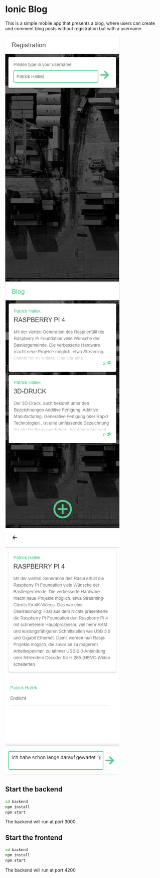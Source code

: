 # Ionic Blog

This is a simple mobile app that presents a blog, where users can create and comment blog posts without registration but with a username.

![Set Username](https://raw.githubusercontent.com/PatrickHallek/ionic-blog/master/frontend/src/assets/images/screenshot-set-username.PNG)
![Home](https://raw.githubusercontent.com/PatrickHallek/ionic-blog/master/frontend/src/assets/images/screenshot-blog-posts.PNG)
![Comment Section](https://raw.githubusercontent.com/PatrickHallek/ionic-blog/master/frontend/src/assets/images/screenshot-blog-post-comment.PNG)

## Start the backend

```cmd
cd backend
npm install
npm start
```

The backend will run at port 3000

## Start the frontend

```cmd
cd backend
npm install
npm start
```

The backend will run at port 4200
